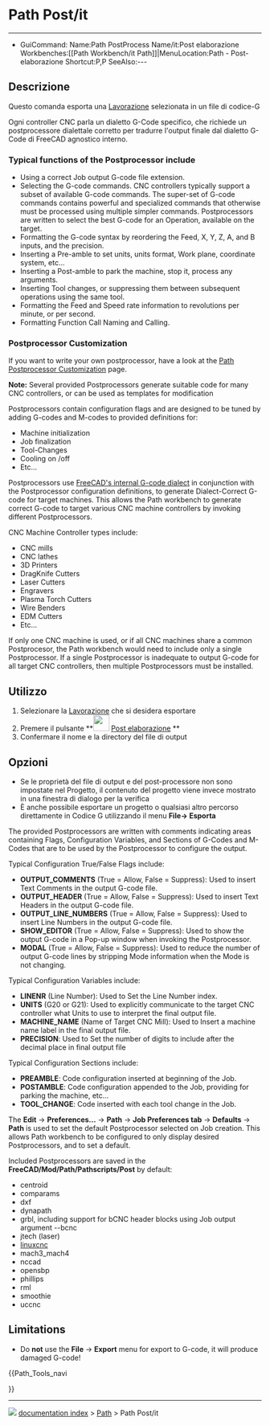 # Path Post/it
---
- GuiCommand:   Name:Path PostProcess   Name/it:Post elaborazione   Workbenches:[[Path Workbench/it   Path]]|MenuLocation:Path - Post-elaborazione   Shortcut:P,P   SeeAlso:---


</div>



## Descrizione


<div class="mw-translate-fuzzy">

Questo comanda esporta una [Lavorazione](Path_Job/it.md) selezionata in un file di codice-G


</div>


<div class="mw-translate-fuzzy">

Ogni controller CNC parla un dialetto G-Code specifico, che richiede un postprocessore dialettale corretto per tradurre l\'output finale dal dialetto G-Code di FreeCAD agnostico interno.


</div>

### Typical functions of the Postprocessor include 

-   Using a correct Job output G-code file extension.
-   Selecting the G-code commands. CNC controllers typically support a subset of available G-code commands. The super-set of G-code commands contains powerful and specialized commands that otherwise must be processed using multiple simpler commands. Postprocessors are written to select the best G-code for an Operation, available on the target.
-   Formatting the G-code syntax by reordering the Feed, X, Y, Z, A, and B inputs, and the precision.
-   Inserting a Pre-amble to set units, units format, Work plane, coordinate system, etc\...
-   Inserting a Post-amble to park the machine, stop it, process any arguments.
-   Inserting Tool changes, or suppressing them between subsequent operations using the same tool.
-   Formatting the Feed and Speed rate information to revolutions per minute, or per second.
-   Formatting Function Call Naming and Calling.

### Postprocessor Customization 

If you want to write your own postprocessor, have a look at the [Path Postprocessor Customization](Path_Postprocessor_Customization.md) page.

**Note:** Several provided Postprocessors generate suitable code for many CNC controllers, or can be used as templates for modification

Postprocessors contain configuration flags and are designed to be tuned by adding G-codes and M-codes to provided definitions for:

-   Machine initialization
-   Job finalization
-   Tool-Changes
-   Cooling on /off
-   Etc\...

Postprocessors use [FreeCAD\'s internal G-code dialect](Path_scripting#The_FreeCAD_Internal_G-code_Format.md) in conjunction with the Postprocessor configuration definitions, to generate Dialect-Correct G-code for target machines. This allows the Path workbench to generate correct G-code to target various CNC machine controllers by invoking different Postprocessors.

CNC Machine Controller types include:

-   CNC mills
-   CNC lathes
-   3D Printers
-   DragKnife Cutters
-   Laser Cutters
-   Engravers
-   Plasma Torch Cutters
-   Wire Benders
-   EDM Cutters
-   Etc\...

If only one CNC machine is used, or if all CNC machines share a common Postprocesor, the Path workbench would need to include only a single Postprocessor. If a single Postprocessor is inadequate to output G-code for all target CNC controllers, then multiple Postprocessors must be installed.



## Utilizzo


<div class="mw-translate-fuzzy">

1.  Selezionare la [Lavorazione](Path_Job/it.md) che si desidera esportare
2.  Premere il pulsante **<img src="images/Path_PostProcess.png" width=32px> [Post elaborazione](Path_Post/it.md)
**
3.  Confermare il nome e la directory del file di output


</div>



## Opzioni

-   Se le proprietà del file di output e del post-processore non sono impostate nel Progetto, il contenuto del progetto viene invece mostrato in una finestra di dialogo per la verifica
-   È anche possibile esportare un progetto o qualsiasi altro percorso direttamente in Codice G utilizzando il menu **File-\> Esporta**

The provided Postprocessors are written with comments indicating areas containing Flags, Configuration Variables, and Sections of G-Codes and M-Codes that are to be used by the Postprocessor to configure the output.

Typical Configuration True/False Flags include:

-   **OUTPUT_COMMENTS** (True = Allow, False = Suppress): Used to insert Text Comments in the output G-code file.
-   **OUTPUT_HEADER** (True = Allow, False = Suppress): Used to insert Text Headers in the output G-code file.
-   **OUTPUT_LINE_NUMBERS** (True = Allow, False = Suppress): Used to insert Line Numbers in the output G-code file.
-   **SHOW_EDITOR** (True = Allow, False = Suppress): Used to show the output G-code in a Pop-up window when invoking the Postprocessor.
-   **MODAL** (True = Allow, False = Suppress): Used to reduce the number of output G-code lines by stripping Mode information when the Mode is not changing.

Typical Configuration Variables include:

-   **LINENR** (Line Number): Used to Set the Line Number index.
-   **UNITS** (G20 or G21): Used to explicitly communicate to the target CNC controller what Units to use to interpret the final output file.
-   **MACHINE_NAME** (Name of Target CNC Mill): Used to Insert a machine name label in the final output file.
-   **PRECISION**: Used to Set the number of digits to include after the decimal place in final output file

Typical Configuration Sections include:

-   **PREAMBLE**: Code configuration inserted at beginning of the Job.
-   **POSTAMBLE**: Code configuration appended to the Job, providing for parking the machine, etc\...
-   **TOOL_CHANGE**: Code inserted with each tool change in the Job.

The **Edit** → **Preferences...** → **Path** → **Job Preferences tab** → **Defaults** → **Path** is used to set the default Postprocessor selected on Job creation. This allows Path workbench to be configured to only display desired Postprocessors, and to set a default.

Included Postprocessors are saved in the **FreeCAD/Mod/Path/Pathscripts/Post** by default:

-   centroid
-   comparams
-   dxf
-   dynapath
-   grbl, including support for bCNC header blocks using Job output argument \--bcnc
-   jtech (laser)
-   [linuxcnc](http://linuxcnc.org/docs/html/gcode/g-code.html#gcode:g17-g19.1)
-   mach3_mach4
-   nccad
-   opensbp
-   phillips
-   rml
-   smoothie
-   uccnc

## Limitations

-   Do **not** use the **File** → **Export** menu for export to G-code, it will produce damaged G-code!





{{Path_Tools_navi

}}



---
![](images/Button_right.svg) [documentation index](../README.md) > [Path](Path_Workbench.md) > Path Post/it
